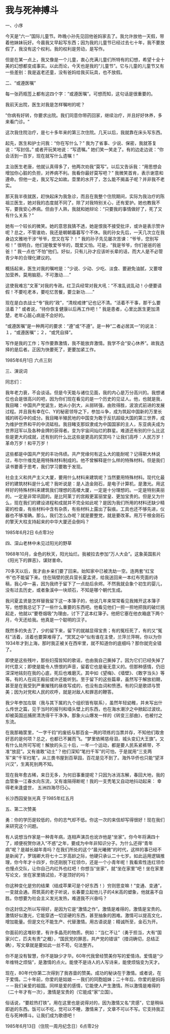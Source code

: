 # 我与死神搏斗

一、小序

今天是“六一”国际儿童节。昨晚小孙先见回他爸妈家去了。我允许放他一天假，带着他妹妹玩好。今晨我又早起写东西；因为我的儿童节已经过去七十年，我不要放假了，我没有这个权利。我的权利是劳动，是写作。

但是在某一点上，我又像是一个儿童，衷心充满儿童们所特有的幻想，希望十全十美的幻想都变成事实。以此而论，今天也是我的“儿童节”。它与儿童的儿童节又有一些差别：我是返老还童，没有爸妈给我买玩具，也不放假。

二、“或遵医嘱”

每一张药瓶签上都有这四个字：“或遵医嘱”。可想而知，这句话是很重要的。

我前天出院，医生对我是怎样嘱咐的呢？

”你病有好转，你要求出院。我们同意你带药回家，继续治疗，并且好好休养，多来看门诊。“

这次我住院治疗，是七十多年来的第三次住院。几天以后，我就靠在床头写东西。

起先，医生和护士问我：“你在写什么？” 我为了省事、少说、保密，我就答复说：“写封信。” 或者开玩笑地说：“写遗嘱。” 她们笑一笑走了。有的边走边说：“你会活到一百岁，现在就写什么遗嘱！”

主治医生老唐，他就认真得多了，他两次劝我“莫写”。以后又告诉我：“用思想会增加你心脏的负担，对养病不利。我看你最好莫写吧？” 我微笑首肯，表示谢意和遵命。但他一走，我又写之如故。壶里的水开了，怎么能不揭盖子呢？并非我不老实。

那天我半夜就医，赶快起床为我急诊，而且在我整个住院期间，实际为我治疗的陈祖兰医生，她对我的态度就不同了。除了对我特别关心，还有爱护。她也教我不写，要我安心养病。但由于人熟，我就和她辩论：“只要我的事情做好了，死了又有什么关系？”

她有一个较长的微笑。她的意思我猜不透，她是恨我不接受批评，或许是表示赞许呢？总之，不管谁劝，我还是朝朝暮暮写个不休。我的孙女先后，一天几次立在我身边文雅地干涉“爷爷，您又在写？！“ 我的孙子先见屡次苦谏：“爷爷，您别写啦！” 很明白，他们是敬爱爷爷的，既爱又怕。可是，“我是爷爷，你们爸爸的爸爸！“ 我一点也“不怕”他们。好似，只有儿孙才应该听长辈的话，而大人是不必管青少年的合理化建议的。

概括起来，医生对我的嘱咐是：“少说、少动、少吃、淡食、要避免油腻，又要增加营养。莫用脑筋，不可激动.....”

这使我难忘“文革”对我的专政。红卫兵经常对我大吼：“不准乱说乱动！小便要请假！不要吃老本，要吃忆苦餐，要立新功......”

现在是白衣战士“专”我的“政”，“清规戒律”记也记不清。“活着不干事，那干么要活着？” 或者说，“待你恢复健康以后再工作吧！” 我是患者，心里比医生更加清楚，老年心脏心病是不会好的。

“或遵医嘱”是一种两可的要求：“遵”或“不遵”。是一种“二者必居其一”的说法：１，“或遵医嘱”；２，“或凭自择”。

写作是我的工作；写作要靠激情，我不能放弃激情。我学不会“安心休养”。故我选择的是后者。正因为快要死了，更要加紧工作。

1985年6月1日 六点三刻

三、演说词

同志们：

我年老力衰，不会谈话。但是今天能与诸位见面，我的内心是万分高兴的。我想诸位也会是很高兴的吧，因为你们现在看见的是一个历史的见证人。他，也就是我，我目睹：中国共产党诞生，她从小到大，从弱转强，由败得胜，波浪式前进的发展过程。并且我有幸在C、Y的秘密领导之下，参加斗争，成为筑起中国新的万里长城的砖石中的成分。我目睹半殖民地的中国变为敢于反抗超级大国的第三世界，成为维护世界和平的中流砥柱。我目睹支那奴隶成为中国国家的主人，东亚病夫成为世界冠军以及各种金牌的获得者。变为宇宙间灿烂的群星。难道还有别的什么比这些是更大的成就，还有别的什么比这些是更高的奖赏吗？让我们高呼：人民万岁！革命万岁！和平万岁！

这些都是中国共产党的丰功伟绩。共产党缘何有这么大的能耐呢？记得斯大林说过，布尔什维克是用特殊材料制成的。他不曾解释是什么样的特殊材料。但是我们读书要善于思考，我们学习要敢于发现。

社会主义和共产主义大厦，要用什么材料来建筑呢？当然要用特殊材料。现代化最好的建筑材料是什么呢？我听说是：是人造金刚石，是电子计算机，是激光。用这样好的特殊材料来建筑我们理想的高楼大厦，一定是十分理想的。一定是特别美丽的。一定是非常巩固的。是比阿莱丁的宫殿更富丽堂皇、更加宝贵的。但是又为什么，现在我们的建设进程和成就并不完全如此呢？是因为我们所用的材料还缺少精密的检查，有些材料中含有杂质，有些材料上露出了裂痕。工具也还不够先进，仪器也不够准确。那么，我们怎么办呢？就是要整党，就是要改革。用万千根金刚石的擎天大柱支持起来的中华大厦还会倒吗？

1985年6月2日 6点零3分

四、深山老林中未见过阳光的野草

1968年10月，金色的秋天，阳光灿烂。我被拉去参加“万人大会”。这象英国影片《阳光下的罪恶》，谋财害命。

70多天以后，我才由乡亲们要了回来。始知家中已被洗劫一空。连两套“红宝书”也不能留下来。住在隔壁的民兵营长夏孟贤，给我送回来一本红布壳面的诗稿，我心中一喜，因为我终于留下了一点劫后余烬。不然我就会象个初生的婴儿，没有过去历史，或者象溪中一块顽石，不知是哪个朝代生成。

我问夏孟贤是怎样替我留下这一本簿子的，他说几年来常常看见我摊开这本簿子写，他想我总记下了一些什么重要的东西吧。他看见他们一担一担地把我的破烂挑起走，他就以“要卷烟吸”为理由，讨下了这本红簿子。他把它塞在他衣箱底下两个月，今天还给我。他真是一个聪明的汉子。

既然多的失去了，少的留下来，留下的就越显得宝贵；有的冤枉死了，有的又“冤枉”活着，活着也要算难得了。“冥冥之中”似有谁在主使，兰萍兰萍啊，你以为你1934年才到上海，那时我正被关在西牢里，就不知道你的底细吗？那你就完全错了。

即使是这些残叶，那些妇孺皆知的歌谣，也由我自己撕掉了。因为它们已经失掉了时代意义；即使是能令人愤恨的声音，留着它也是毫无意义的。但那种感情，仍旧深深地铭刻在我的心底，死后也难磨灭。其中如《望梅》、《墙壁》、《敢字当头》等等。有的人在阎王殿前或许还能听到。至于留下的这些篇章，虽然写于解放初期，甚至是在我受到严重摧残的昼夜写成的，也没有血词和愤懑。有的只是歌颂与赞美；因为对党和人民的欢呼，就是对敌人和罪恶的鞭答。

我少年参加左联（我与其下属的九个组织皆有联系），虽然年轻幼稚，并未写出什么传世之篇，见于当时的报刊和墙头壁上的东西，也在海水潮汐之中掀起过波纹。却被英国巡捕房清洗得干干净净。那象火山爆发一样的《转变三部曲》，也被付之东流。

在我那箱筐里，“一字千钧”的废纸与那百金一两的项练的当票并存，不知他们取舍好恶的是何项？总之，也都已不翼而飞。“梦里依稀慈母泪，城头变幻大王旗”。又有什么处所可写呢！解放的头三十后，一年一个运动，都是要人民系紧裤带，不准“放屁”。又有谁敢“动土”？他们深知“笔扫千军”的可怕，于是就用“三支两军”来“千军扫笔”。从三畏书屋到百草园，百花是见不到了。海外华侨也只能“望洋兴汉”，生离死别两不知。

现在我年愈古稀，来日无多，为何旧事重提呢？只因为冰消冻解，春回大地，我的血管象一江春水向东流，又有谁隔得断呢！我的一支秃笔又自动地抖动起来： 幸得老来逢盛世， 五洲四海尽归心。

长沙西园叟张光真 于1985年红五月

五、第二次赞美

勇：你的学历是较低的，你的志气却不低。你这一次的来信却写得很好！现在我们来研究这个问题。

有人说想当作家是一种青年病，连相声演员也讹诈他是“坐家”。你今年将满四十了，顺便祝贺你进入“不惑”之年，要成为中年非知识分子。为什么还得“青年病”呢？是越长越年青吗？在我们所处的这个“晨光曦微”的时代，这样的事已经不是新闻了，罗瑞卿大将七十二岁高龄之际，他硬只承认二十七岁。如此运用逻辑推理，你今年才十四岁，你还刚脱下红领巾，还是一个小青年呢！我看索性连红领巾也慢点交队，让你自己内红外也红吧！你想当“坐家”，就“坐在家里”吧！坐在家里写论文，坐在家里搞试验，不是顶好的吗？

你这种变化是穷的结果（结成苹果可是个好东西！）穷则思变嘛！“变通、变通”，一变就会通。蒋筑英的老子听说，长春要立起他儿子的4米高的塑象，他就喜不自胜。你想要为社会主义发光发热，难道我不兴奋吗？

你这封信之所以写得好，是因为它是“激情之作”。激情是难得的，激情是宝贵的。激情好似激光，它能穿透一切坚硬的东西，甚至抽象的困难。激情可以提高文化，增加能量。但是文化不能生产、代替激情。用古语说是：精诚所至，金石为开。

你面前的这堆砂里，有许多晶亮的物质。例如：“当仁不让”（勇于担当，大有“国家兴亡，匹夫有责”之概），“国民党的罪恶，共产党的错误”（措词确切，总结正确），写文章就是要如此一丝不苟，句法整齐。

你不是没有智慧，你不是缺少才华。60年代我曾经赞美你写的爱情诗。爱情是“少年维特之烦恼”，是激情的点火。能使不是诗人的人写诗来，能使烦恼变为天才。

现在，80年代你第二次得到了我吝啬的赞美。成功的秘诀在于激情。或者说，在于爱情。二十年前，你爱的是姑娘－－我们的同胞姐妹；二十年后，你爱的是妈妈－－我们亲爱的祖国。同样是爱的感情，它能使人产生激情。所以激情是难得的（二十年才有一次），激情是宝贵的（它能成“家”立国）。

俗话说，“要趁热打铁”。用在这里也是说得对的，因为激情又名“灵感”，它是稍纵即逝的东西。饭可以不吃，觉可以不睡，激情来了，文章不可以不写。它支持我正在与死神搏斗。让我们成为歌德吧！

1985年6月13日（住院一周月纪念日）6点零2分


